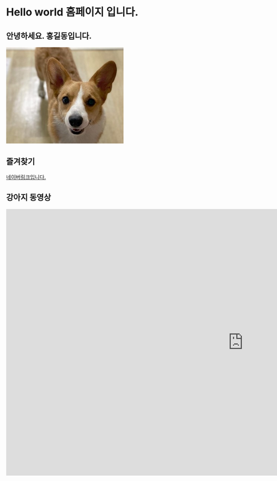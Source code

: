 # Hello world 홈페이지 입니다.  
## 안녕하세요. 홍길동입니다.
<img src="dog.jpg"/> <br>
## 즐겨찾기
[네이버링크입니다.](https://naver.com)<br>
## 강아지 동영상
<iframe width="1280" height="720" src="https://www.youtube.com/embed/2J1snIydyuc" title="강아지를 구명조끼 없이 수영장에 빠뜨렸더니..." frameborder="0" allow="accelerometer; autoplay; clipboard-write; encrypted-media; gyroscope; picture-in-picture; web-share" referrerpolicy="strict-origin-when-cross-origin" allowfullscreen></iframe>
 
